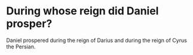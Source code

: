 # During whose reign did Daniel prosper?

Daniel prospered during the reign of Darius and during the reign of Cyrus the Persian.
